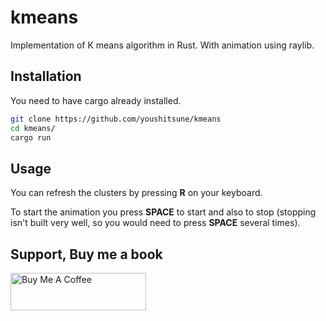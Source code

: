# kmeans
Implementation of K means algorithm in Rust. With animation using raylib.

## Installation
You need to have cargo already installed.

``` sh
git clone https://github.com/youshitsune/kmeans
cd kmeans/
cargo run
```

## Usage
You can refresh the clusters by pressing **R** on your keyboard.

To start the animation you press **SPACE** to start and also to stop (stopping isn't built very well, so you would need to press **SPACE** several times).

## Support, Buy me a book
<a href="https://www.buymeacoffee.com/youshitsune" target="_blank"><img src="https://cdn.buymeacoffee.com/buttons/v2/default-blue.png" alt="Buy Me A Coffee" style="height: 60px !important;width: 217px !important;" ></a>
